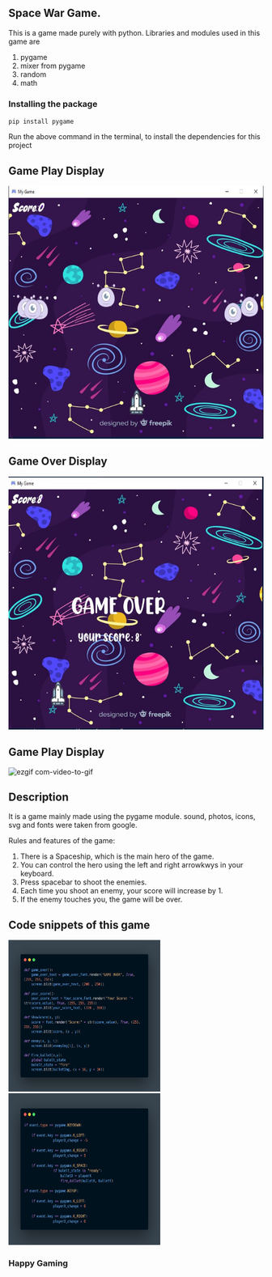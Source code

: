 ## Space War Game.

This is a game made purely with python. Libraries and modules used in this game are </br>
1) pygame </br>
2) mixer from pygame </br>
3) random </br>
4) math </br>

### Installing the package

```
pip install pygame
```
Run the above command in the terminal, to install the dependencies for this project

## Game Play Display

<img src = "screenshots/gameplay.JPG" height = "500" width = "800"/>

## Game Over Display

<img src = "screenshots/gameover.JPG" height = "500" width = "800"/>

## Game Play Display

![ezgif com-video-to-gif](https://user-images.githubusercontent.com/62845847/103192948-9e530280-4900-11eb-8bfe-fa120a0aad91.gif)

## Description

It is a game mainly made using the pygame module. sound, photos, icons, svg and fonts were taken from google. </br>

Rules and features of the game:</br>
1) There is a Spaceship, which is the main hero of the game.</br>
2) You can control the hero using the left and right arrowkwys in your keyboard. </br>
3) Press spacebar to shoot the enemies. </br>
4) Each time you shoot an enemy, your score will increase by 1. </br>
5) If the enemy touches you, the game will be over.</br>

## Code snippets of this game

<img src = "screenshots/carbon.png" height = "300" width = "300"/> &nbsp;&nbsp;&nbsp; <img src = "screenshots/carbon(1).png" height = "300" width = "300"/> 

### Happy Gaming

